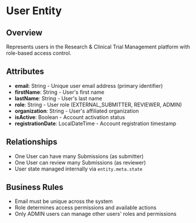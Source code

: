 # User Entity

## Overview
Represents users in the Research & Clinical Trial Management platform with role-based access control.

## Attributes
- **email**: String - Unique user email address (primary identifier)
- **firstName**: String - User's first name
- **lastName**: String - User's last name
- **role**: String - User role (EXTERNAL_SUBMITTER, REVIEWER, ADMIN)
- **organization**: String - User's affiliated organization
- **isActive**: Boolean - Account activation status
- **registrationDate**: LocalDateTime - Account registration timestamp

## Relationships
- One User can have many Submissions (as submitter)
- One User can review many Submissions (as reviewer)
- User state managed internally via `entity.meta.state`

## Business Rules
- Email must be unique across the system
- Role determines access permissions and available actions
- Only ADMIN users can manage other users' roles and permissions
